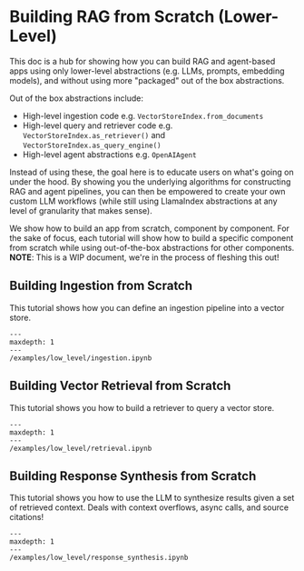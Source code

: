 # Building RAG from Scratch (Lower-Level)

This doc is a hub for showing how you can build RAG and agent-based apps using only lower-level abstractions (e.g. LLMs, prompts, embedding models), and without using more "packaged" out of the box abstractions.

Out of the box abstractions include:
- High-level ingestion code e.g. `VectorStoreIndex.from_documents`
- High-level query and retriever code e.g. `VectorStoreIndex.as_retriever()` and `VectorStoreIndex.as_query_engine()`
- High-level agent abstractions e.g. `OpenAIAgent`

Instead of using these, the goal here is to educate users on what's going on under the hood. By showing you the underlying algorithms for constructing RAG and agent pipelines, you can then be empowered to create your own custom LLM workflows (while still using LlamaIndex abstractions at any level of granularity that makes sense). 

We show how to build an app from scratch, component by component. For the sake of focus, each tutorial will show how to build a specific component from scratch while using out-of-the-box abstractions for other components. **NOTE**: This is a WIP document, we're in the process of fleshing this out! 

## Building Ingestion from Scratch
This tutorial shows how you can define an ingestion pipeline into a vector store.
```{toctree}
---
maxdepth: 1
---
/examples/low_level/ingestion.ipynb
```

## Building Vector Retrieval from Scratch
This tutorial shows you how to build a retriever to query a vector store.

```{toctree}
---
maxdepth: 1
---
/examples/low_level/retrieval.ipynb
```


## Building Response Synthesis from Scratch
This tutorial shows you how to use the LLM to synthesize results given a set of retrieved context. Deals with context overflows, async calls, and source citations!
```{toctree}
---
maxdepth: 1
---
/examples/low_level/response_synthesis.ipynb
```


